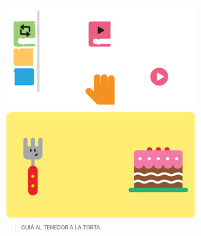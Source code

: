 <div class="mu-kindergarten-context-image-slides">
  <img src="https://raw.githubusercontent.com/MumukiProject/mumuki-guia-gobstones-repeticion-kinder/master/assets/tutorial3_4_1609952666781.svg" alt="Construcción de un programa con repetición" class="active">
  <img src="https://raw.githubusercontent.com/MumukiProject/mumuki-guia-gobstones-primeros-programas-kinder/master/assets/escena_torta_1604602898598.svg" alt="El tenedor va a la torta">
</div>

<gs-toolbox toolbox-url="https://gobstones.runners.mumuki.io/assets/toolbox/kindergarten-2-to-4.xml"></gs-toolbox>

<gs-attire attire-url="https://raw.githubusercontent.com/MumukiProject/mumuki-guia-gobstones-primeros-programas-kinder/master/assets/attires/config_1604611351002.json"></gs-attire>

> GUIÁ AL TENEDOR A LA TORTA.